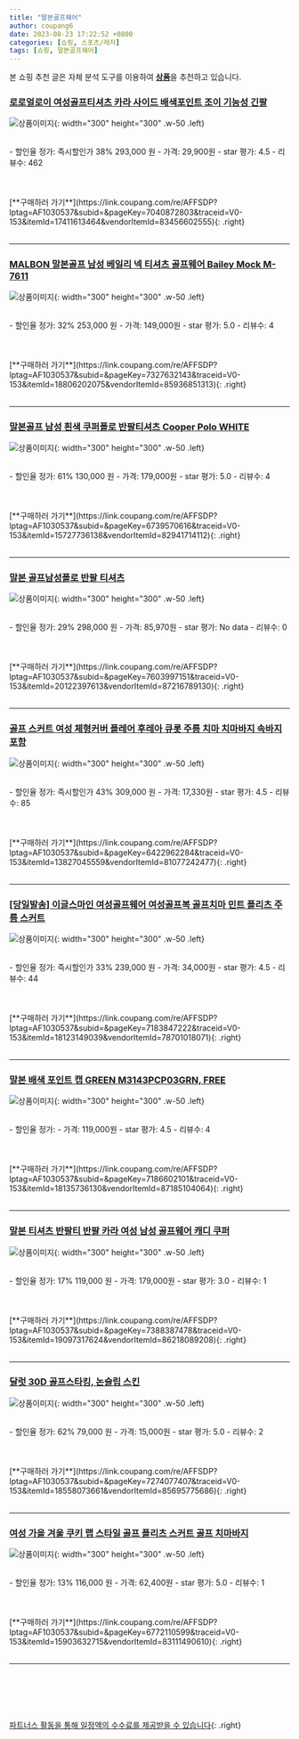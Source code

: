 ```yaml
---
title: "말본골프웨어"
author: coupang6
date: 2023-08-23 17:22:52 +0800
categories: [쇼핑, 스포츠/레저]
tags: [쇼핑, 말본골프웨어]
---
```


본 쇼핑 추천 글은 자체 분석 도구를 이용하여 [**상품**](https://link.coupang.com/a/bao1ui)을 추천하고 있습니다.

### [로로얼로이 여성골프티셔츠 카라 사이드 배색포인트 조이 기능성 긴팔](https://link.coupang.com/re/AFFSDP?lptag=AF1030537&subid=&pageKey=7040872803&traceid=V0-153&itemId=17411613464&vendorItemId=83456602555)

![상품이미지](https://thumbnail10.coupangcdn.com/thumbnails/remote/230x230ex/image/vendor_inventory/53ab/4bae217fdd3b855e941ac2bbf43302e18e4f8c95ea0f9af2731e29eef33c.jpeg){: width="300" height="300" .w-50 .left}


<br>
- 할인율 정가: 즉시할인가 38%  293,000   원
- 가격: 29,900원
- star 평가: 4.5
- 리뷰수: 462
<br>
<br>
<br>
<br>
[**구매하러 가기**](https://link.coupang.com/re/AFFSDP?lptag=AF1030537&subid=&pageKey=7040872803&traceid=V0-153&itemId=17411613464&vendorItemId=83456602555){: .right}
<br>
<br>

---

### [MALBON 말본골프 남성 베일리 넥 티셔츠 골프웨어 Bailey Mock M-7611](https://link.coupang.com/re/AFFSDP?lptag=AF1030537&subid=&pageKey=7327632143&traceid=V0-153&itemId=18806202075&vendorItemId=85936851313)

![상품이미지](https://thumbnail9.coupangcdn.com/thumbnails/remote/230x230ex/image/vendor_inventory/9df8/7a3299c490d216bf26db16b39d48f06dcf910ac5d5fa8cfb661d028b2b88.jpg){: width="300" height="300" .w-50 .left}


<br>
- 할인율 정가: 32%  253,000   원
- 가격: 149,000원
- star 평가: 5.0
- 리뷰수: 4
<br>
<br>
<br>
<br>
[**구매하러 가기**](https://link.coupang.com/re/AFFSDP?lptag=AF1030537&subid=&pageKey=7327632143&traceid=V0-153&itemId=18806202075&vendorItemId=85936851313){: .right}
<br>
<br>

---

### [말본골프 남성 흰색 쿠퍼폴로 반팔티셔츠 Cooper Polo WHITE](https://link.coupang.com/re/AFFSDP?lptag=AF1030537&subid=&pageKey=6739570616&traceid=V0-153&itemId=15727736138&vendorItemId=82941714112)

![상품이미지](https://thumbnail9.coupangcdn.com/thumbnails/remote/230x230ex/image/vendor_inventory/a4b2/ee3961c3755c4fd9edec3f87c5ac94a467a2aa200bba9f8f1a1c649344fc.jpg){: width="300" height="300" .w-50 .left}


<br>
- 할인율 정가: 61%  130,000   원
- 가격: 179,000원
- star 평가: 5.0
- 리뷰수: 4
<br>
<br>
<br>
<br>
[**구매하러 가기**](https://link.coupang.com/re/AFFSDP?lptag=AF1030537&subid=&pageKey=6739570616&traceid=V0-153&itemId=15727736138&vendorItemId=82941714112){: .right}
<br>
<br>

---

### [말본 골프남성폴로 반팔 티셔츠](https://link.coupang.com/re/AFFSDP?lptag=AF1030537&subid=&pageKey=7603997151&traceid=V0-153&itemId=20122397613&vendorItemId=87216789130)

![상품이미지](https://thumbnail10.coupangcdn.com/thumbnails/remote/230x230ex/image/vendor_inventory/fa9c/7153fdfc73f1ad84dd1d0e5dc4f7e95def2b819ecdf0e29fb9442c177398.png){: width="300" height="300" .w-50 .left}


<br>
- 할인율 정가: 29%  298,000   원
- 가격: 85,970원
- star 평가: No data
- 리뷰수: 0
<br>
<br>
<br>
<br>
[**구매하러 가기**](https://link.coupang.com/re/AFFSDP?lptag=AF1030537&subid=&pageKey=7603997151&traceid=V0-153&itemId=20122397613&vendorItemId=87216789130){: .right}
<br>
<br>

---

### [골프 스커트 여성 체형커버 플레어 후레아 큐롯 주름 치마 치마바지 속바지 포함](https://link.coupang.com/re/AFFSDP?lptag=AF1030537&subid=&pageKey=6422962284&traceid=V0-153&itemId=13827045559&vendorItemId=81077242477)

![상품이미지](https://thumbnail9.coupangcdn.com/thumbnails/remote/230x230ex/image/vendor_inventory/e65f/e39f8812d75803b5e5edbb9f6d63a500276e6afcc3c3fd04ea597795d416.jpg){: width="300" height="300" .w-50 .left}


<br>
- 할인율 정가: 즉시할인가 43%  309,000   원
- 가격: 17,330원
- star 평가: 4.5
- 리뷰수: 85
<br>
<br>
<br>
<br>
[**구매하러 가기**](https://link.coupang.com/re/AFFSDP?lptag=AF1030537&subid=&pageKey=6422962284&traceid=V0-153&itemId=13827045559&vendorItemId=81077242477){: .right}
<br>
<br>

---

### [[당일발송] 이글스마인 여성골프웨어 여성골프복 골프치마 민트 플리츠 주름 스커트](https://link.coupang.com/re/AFFSDP?lptag=AF1030537&subid=&pageKey=7183847222&traceid=V0-153&itemId=18123149039&vendorItemId=78701018071)

![상품이미지](https://thumbnail6.coupangcdn.com/thumbnails/remote/230x230ex/image/vendor_inventory/adcc/7a3f039736e8d819869139fe0c283f7d9c4257fbed9d014340e365b55a2b.jpg){: width="300" height="300" .w-50 .left}


<br>
- 할인율 정가: 즉시할인가 33%  239,000   원
- 가격: 34,000원
- star 평가: 4.5
- 리뷰수: 44
<br>
<br>
<br>
<br>
[**구매하러 가기**](https://link.coupang.com/re/AFFSDP?lptag=AF1030537&subid=&pageKey=7183847222&traceid=V0-153&itemId=18123149039&vendorItemId=78701018071){: .right}
<br>
<br>

---

### [말본 배색 포인트 캡 GREEN M3143PCP03GRN, FREE](https://link.coupang.com/re/AFFSDP?lptag=AF1030537&subid=&pageKey=7186602101&traceid=V0-153&itemId=18135736130&vendorItemId=87185104064)

![상품이미지](https://thumbnail6.coupangcdn.com/thumbnails/remote/230x230ex/image/vendor_inventory/06b0/77d40b2d1387f4192d627bf4504df0f11fd9b9de2609b6a2f6f29aab693e.jpg){: width="300" height="300" .w-50 .left}


<br>
- 할인율 정가: 
- 가격: 119,000원
- star 평가: 4.5
- 리뷰수: 4
<br>
<br>
<br>
<br>
[**구매하러 가기**](https://link.coupang.com/re/AFFSDP?lptag=AF1030537&subid=&pageKey=7186602101&traceid=V0-153&itemId=18135736130&vendorItemId=87185104064){: .right}
<br>
<br>

---

### [말본 티셔츠 반팔티 반팔 카라 여성 남성 골프웨어 캐디 쿠퍼](https://link.coupang.com/re/AFFSDP?lptag=AF1030537&subid=&pageKey=7388387478&traceid=V0-153&itemId=19097317624&vendorItemId=86218089208)

![상품이미지](https://thumbnail7.coupangcdn.com/thumbnails/remote/230x230ex/image/vendor_inventory/f167/7c27670f94462de661ae458af23803d19535e0b254281ecaaab1487031f6.jpeg){: width="300" height="300" .w-50 .left}


<br>
- 할인율 정가: 17%  119,000   원
- 가격: 179,000원
- star 평가: 3.0
- 리뷰수: 1
<br>
<br>
<br>
<br>
[**구매하러 가기**](https://link.coupang.com/re/AFFSDP?lptag=AF1030537&subid=&pageKey=7388387478&traceid=V0-153&itemId=19097317624&vendorItemId=86218089208){: .right}
<br>
<br>

---

### [달럿 30D 골프스타킹, 논슬립 스킨](https://link.coupang.com/re/AFFSDP?lptag=AF1030537&subid=&pageKey=7274077407&traceid=V0-153&itemId=18558073661&vendorItemId=85695775686)

![상품이미지](https://thumbnail7.coupangcdn.com/thumbnails/remote/230x230ex/image/retail/images/1613606328203886-7203ec24-1da0-4f19-b7d5-25c774c9f245.jpg){: width="300" height="300" .w-50 .left}


<br>
- 할인율 정가: 62%  79,000   원
- 가격: 15,000원
- star 평가: 5.0
- 리뷰수: 2
<br>
<br>
<br>
<br>
[**구매하러 가기**](https://link.coupang.com/re/AFFSDP?lptag=AF1030537&subid=&pageKey=7274077407&traceid=V0-153&itemId=18558073661&vendorItemId=85695775686){: .right}
<br>
<br>

---

### [여성 가을 겨울 쿠키 랩 스타일 골프 플리츠 스커트 골프 치마바지](https://link.coupang.com/re/AFFSDP?lptag=AF1030537&subid=&pageKey=6772110599&traceid=V0-153&itemId=15903632715&vendorItemId=83111490610)

![상품이미지](https://thumbnail7.coupangcdn.com/thumbnails/remote/230x230ex/image/vendor_inventory/0869/1e078c13a598c1aad90496eea671082f9947fc25c8ff1a28fe9d54aa055a.jpg){: width="300" height="300" .w-50 .left}


<br>
- 할인율 정가: 13%  116,000   원
- 가격: 62,400원
- star 평가: 5.0
- 리뷰수: 1
<br>
<br>
<br>
<br>
[**구매하러 가기**](https://link.coupang.com/re/AFFSDP?lptag=AF1030537&subid=&pageKey=6772110599&traceid=V0-153&itemId=15903632715&vendorItemId=83111490610){: .right}
<br>
<br>

---
<br><br><br><br><br> [파트너스 활동을 통해 일정액의 수수료를 제공받을 수 있습니다](https://link.coupang.com/a/bao1ui){: .right}